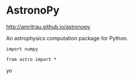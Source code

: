 AstronoPy
=========
http://amritrau.github.io/astronopy

An astrophysics computation package for Python.

`import numpy`     

`from astro import *`


yo
